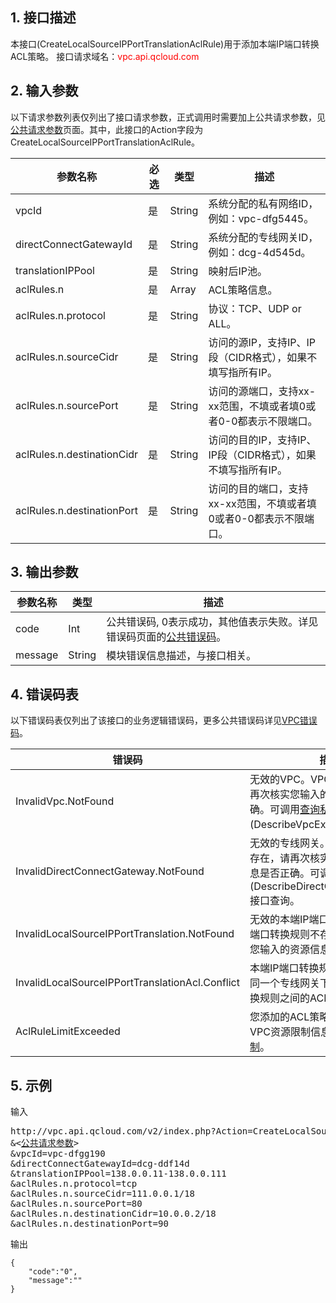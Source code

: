 ## 1. 接口描述

本接口(CreateLocalSourceIPPortTranslationAclRule)用于添加本端IP端口转换ACL策略。
接口请求域名：<font style="color:red">vpc.api.qcloud.com</font>


## 2. 输入参数
以下请求参数列表仅列出了接口请求参数，正式调用时需要加上公共请求参数，见<a href="/document/product/215/4772" title="公共请求参数">公共请求参数</a>页面。其中，此接口的Action字段为CreateLocalSourceIPPortTranslationAclRule。

| 参数名称 | 必选  | 类型 | 描述 |
|---------|---------|---------|---------|
| vpcId | 是 | String | 系统分配的私有网络ID，例如：vpc-dfg5445。 |
| directConnectGatewayId | 是 | String | 系统分配的专线网关ID，例如：dcg-4d545d。 |
| translationIPPool | 是 | String | 映射后IP池。 |
| aclRules.n | 是 | Array | ACL策略信息。 |
| aclRules.n.protocol | 是 | String | 协议：TCP、UDP or ALL。 |
| aclRules.n.sourceCidr | 是 | String | 访问的源IP，支持IP、IP段（CIDR格式），如果不填写指所有IP。 |
| aclRules.n.sourcePort | 是 | String | 访问的源端口，支持xx-xx范围，不填或者填0或者0-0都表示不限端口。 |
| aclRules.n.destinationCidr | 是 | String | 访问的目的IP，支持IP、IP段（CIDR格式），如果不填写指所有IP。 |
| aclRules.n.destinationPort | 是 | String | 访问的目的端口，支持xx-xx范围，不填或者填0或者0-0都表示不限端口。 |

## 3. 输出参数

| 参数名称 | 类型 | 描述 |
|---------|---------|---------|
| code | Int | 公共错误码, 0表示成功，其他值表示失败。详见错误码页面的<a href="/doc/api/372/%E9%94%99%E8%AF%AF%E7%A0%81#1.E3.80.81.E5.85.AC.E5.85.B1.E9.94.99.E8.AF.AF.E7.A0.81" title="公共错误码">公共错误码</a>。|
| message | String | 模块错误信息描述，与接口相关。|

 ## 4. 错误码表
  以下错误码表仅列出了该接口的业务逻辑错误码，更多公共错误码详见<a href="/doc/api/245/4924" title="VPC错误码">VPC错误码</a>。
	
| 错误码 | 描述 |
|---------|---------|
| InvalidVpc.NotFound | 无效的VPC。VPC资源不存在，请再次核实您输入的资源信息是否正确。可调用<a href="/doc/api/245/%e5%88%9b%e5%bb%ba%e7%a7%81%e6%9c%89%e7%bd%91%e7%bb%9c?viewType=preview" title="查询私有网络列表">查询私有网络列表</a>(DescribeVpcEx)接口查询。|
| InvalidDirectConnectGateway.NotFound | 无效的专线网关。专线网关资源不存在，请再次核实您输入的资源信息是否正确。可调用<a href="/doc/api/245/%e6%9f%a5%e8%af%a2%e4%b8%93%e7%ba%bf%e7%bd%91%e5%85%b3?viewType=preview" title="查询专线网关">查询专线网关</a>(DescribeDirectConnectGateway)接口查询。|
| InvalidLocalSourceIPPortTranslation.NotFound | 无效的本端IP端口转换规则。本端IP端口转换规则不存在，请再次核实您输入的资源信息是否正确。|
| InvalidLocalSourceIPPortTranslationAcl.Conflict | 本端IP端口转换规则ACL策略冲突。同一个专线网关下不同本端IP端口转换规则之间的ACL策略不能冲突。|
| AclRuleLimitExceeded | 您添加的ACL策略已达上限。更多VPC资源限制信息详见<a href="/doc/product/215/537" title="VPC使用限制">VPC使用限制</a>。 |

## 5. 示例
输入
<pre>
http://vpc.api.qcloud.com/v2/index.php?Action=CreateLocalSourceIPPortTranslationAclRule
&<<a href="/doc/api/229/6976">公共请求参数</a>>
&vpcId=vpc-dfgg190
&directConnectGatewayId=dcg-ddf14d
&translationIPPool=138.0.0.11-138.0.0.111
&aclRules.n.protocol=tcp
&aclRules.n.sourceCidr=111.0.0.1/18
&aclRules.n.sourcePort=80
&aclRules.n.destinationCidr=10.0.0.2/18
&aclRules.n.destinationPort=90
</pre>
输出
```
{
    "code":"0",
    "message":""
}
```

